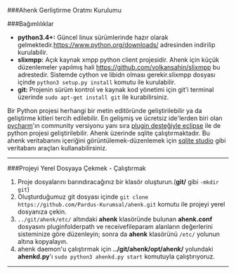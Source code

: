 ###Ahenk Gerliştirme Oratmı Kurulumu

###Bağımlılıklar <br />
* **python3.4+:** Güncel linux sürümlerinde hazır olarak gelmektedir.https://www.python.org/downloads/ adresinden indirilip kurulabilir.
* **slixmpp:** Açık kaynak xmpp python client projesidir. Ahenk için küçük düzenlemeler yapılmış hali https://github.com/volkansahin/slixmpp bu adrestedir. Sistemde cython ve libidn olması gerekir.slixmpp dosyası içinde ```python3 setup.py install``` komutu ile kurulabilir.
* **git:** Projenin sürüm kontrol ve kaynak kod yönetimi için git'i terminal üzerinde ```sudo apt-get install git``` ile kurabilirsiniz.

Bir Python projesi herhangi bir metin editöründe geliştirilebilir ya da geliştirme kitleri tercih edilebilir. En gelişmiş ve ücretsiz ide'lerden biri olan [pycharm](https://www.jetbrains.com/pycharm/download/#section=linux)'ın community versiyonu yanı sıra [plugin desteğiyle eclipse](http://www.pydev.org/manual_101_install.html) ile de python projesi geliştirilebilir. Ahenk üzerinde sqlite çalıştırmaktadır. Bu ahenk veritabanını içeriğini görüntülemek-düzenlemek için [sqlite studio](http://sqlitestudio.pl/?act=download) gibi veritabanı araçları kullanabilirsiniz.



---

###Projeyi Yerel Dosyaya Çekmek - Çalıştırmak<br />
1. Proje dosyalarını barındıracağınız bir klasör oluşturun.(**git/** gibi ```-mkdir git```)<br />
2. Oluşturduğumuz git dosyası içinde
```git clone https://github.com/Pardus-Kurumsal/ahenk.git``` komutu ile projeyi yerel dosyanıza çekin.<br />
3. ```../git/ahenk/etc/``` altındaki **ahenk** klasöründe bulunan **ahenk.conf** dosyasını pluginfolderpath ve receivefileparam alanların değerlerini sisteminize göre düzenleyin; sonra da **ahenk** klasörünü  ```/etc/``` yolunun altına kopyalayın.
4. ahenk daemon'u çalıştırmak için  **../git/ahenk/opt/ahenk/** yolundaki **ahenkd.py**'ı ```sudo python3 ahenkd.py start``` komutuyla çalıştırıyoruz.
---
